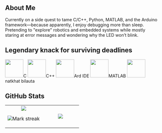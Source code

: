 ## About Me
Currently on a side quest to tame C/C++, Python, MATLAB, and the Arduino framework—because apparently, I enjoy debugging more than sleep. Pretending to "explore" robotics and embedded systems while mostly staring at error messages and wondering why the LED won’t blink.

##  Legendary knack for surviving deadlines
<img src="https://cdn.jsdelivr.net/gh/devicons/devicon/icons/c/c-original.svg" width="60"/>C
<img src="https://cdn.jsdelivr.net/gh/devicons/devicon@latest/icons/cplusplus/cplusplus-original.svg" width="60" />C++
<img src="https://cdn.jsdelivr.net/gh/devicons/devicon/icons/arduino/arduino-original.svg" width="60"/>Ard IDE
<img src="https://cdn.jsdelivr.net/gh/devicons/devicon/icons/matlab/matlab-original.svg" width="60"/>MATLAB
<img src="https://cdn.jsdelivr.net/gh/devicons/devicon/icons/github/github-original.svg" width="60"/> natkhat bilauta 
          
## GitHub Stats

<table><tbody><tr border="none"><td width="50%" align="center">
<img align="center" src="https://readme-stats-fork-mauve.vercel.app/api/?username=TF-141-0&theme=dark&show_icons=true&count_private=true">

<img alt="Mark streak" src="https://github-readme-streak-stats-five-roan.vercel.app?user=TF-141-0&theme=dark"></td><td width="50%" align="center">
<img align="center" src="https://readme-stats-fork-mauve.vercel.app/api/top-langs/?username=TF-141-0&theme=dark&hide_border=false&no-bg=true&no-frame=true&langs_count=6"></td></tr></tbody></table>

